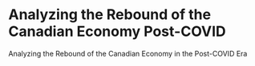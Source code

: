 # Analyzing the Rebound of the Canadian Economy Post-COVID
Analyzing the Rebound of the Canadian Economy in the Post-COVID Era

